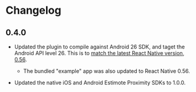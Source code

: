 # Changelog

## 0.4.0

- Updated the plugin to compile against Android 26 SDK, and taget the Android API level 26. This is to [match the latest React Native version, 0.56][0.4.0-1].

  - The bundled "example" app was also updated to React Native 0.56.

- Updated the native iOS and Android Estimote Proximity SDKs to 1.0.0.

[0.4.0-1]: https://github.com/react-native-community/react-native-releases/blob/master/CHANGELOG.md#android-projects-are-now-compiled-using-the-android-26-sdk
